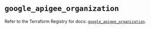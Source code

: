 # `google_apigee_organization`

Refer to the Terraform Registry for docs: [`google_apigee_organization`](https://registry.terraform.io/providers/hashicorp/google/6.27.0/docs/resources/apigee_organization).
